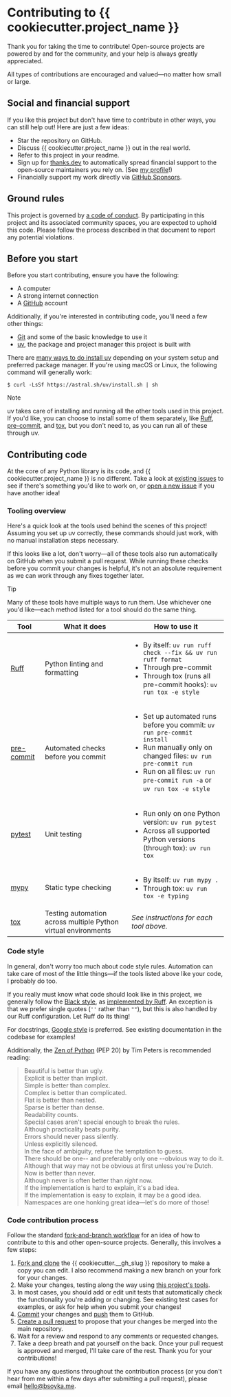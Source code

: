 # Contributing to {{ cookiecutter.project_name }}

Thank you for taking the time to contribute! Open-source projects are powered by and for
the community, and your help is always greatly appreciated.

All types of contributions are encouraged and valued—no matter how small or large.

## Social and financial support

If you like this project but don't have time to contribute in other ways, you can still
help out! Here are just a few ideas:

- Star the repository on GitHub.
- Discuss {{ cookiecutter.project_name }} out in the real world.
- Refer to this project in your readme.
- Sign up for [thanks.dev][thanks] to automatically spread financial support to the open-source maintainers you rely on. (See [my profile][thanks-me]!)
- Financially support my work directly via [GitHub Sponsors][sponsor].

## Ground rules

This project is governed by [a code of conduct][conduct]. By participating in this project and its associated community spaces, you are expected to uphold this code. Please follow the process described in that document to report any potential violations.

## Before you start

Before you start contributing, ensure you have the following:

- A computer
- A strong internet connection
- A [GitHub][github] account

Additionally, if you're interested in contributing code, you'll need a few other things:

- [Git][git] and some of the basic knowledge to use it
- [uv][uv], the package and project manager this project is built with

There are [many ways to do install uv][uv-install] depending on your system setup and preferred package manager. If you're using macOS or Linux, the following command will generally work:

```shell
$ curl -LsSf https://astral.sh/uv/install.sh | sh
```

> [!NOTE]
> uv takes care of installing and running all the other tools used in this project. If
> you'd like, you can choose to install some of them separately,
> like [Ruff][ruff], [pre-commit][pre-commit], and [tox][tox], but you don't need to, as you can run all of these through uv.

## Contributing code

At the core of any Python library is its code, and {{ cookiecutter.project_name }} is no
different. Take a look at [existing issues][issues] to see if there's something you'd like to work on, or [open a new issue][issues-new] if you have another idea!

### Tooling overview

Here's a quick look at the tools used behind the scenes of this project! Assuming you
set up uv correctly, these commands should just work, with no manual installation steps
necessary.

If this looks like a lot, don't worry—all of these tools also run automatically on
GitHub when you submit a pull request. While running these checks before you commit your
changes is helpful, it's not an absolute requirement as we can work through any fixes
together later.

> [!TIP]
> Many of these tools have multiple ways to run them. Use whichever one you'd like—each
> method listed for a tool should do the same thing.

| Tool                     | What it does                                                   | How to use it                                                                                                                                                                                                                              |
|--------------------------|----------------------------------------------------------------|--------------------------------------------------------------------------------------------------------------------------------------------------------------------------------------------------------------------------------------------|
| [Ruff][ruff]             | Python linting and formatting                                  | <ul><li>By itself: `uv run ruff check --fix && uv run ruff format`</li> <li>Through pre-commit</li> <li>Through tox (runs all pre-commit hooks): `uv run tox -e style`</li></ul>                                                           |
| [pre-commit][pre-commit] | Automated checks before you commit                             | <ul><li>Set up automated runs before you commit: `uv run pre-commit install`</li> <li>Run manually only on changed files: `uv run pre-commit run`</li> <li>Run on all files: `uv run pre-commit run -a` or `uv run tox -e style`</li></ul> |
| [pytest][pytest]         | Unit testing                                                   | <ul><li>Run only on one Python version: `uv run pytest`</li> <li>Across all supported Python versions (through tox): `uv run tox`</li></ul>                                                                                                |
| [mypy][mypy]             | Static type checking                                           | <ul><li>By itself: `uv run mypy .`</li> <li>Through tox: `uv run tox -e typing`</li></ul>                                                                                                                                                  |
| [tox][tox]               | Testing automation across multiple Python virtual environments | *See instructions for each tool above.*                                                                                                                                                                                                    |

### Code style

In general, don't worry too much about code style rules. Automation can take care of
most of the little things—if the tools listed above like your code, I probably do too.

If you really must know what code should look like in this project, we generally follow
the [Black style][black-style], as [implemented by Ruff][ruff-philosophy]. An exception is that we prefer single quotes (`''` rather than `""`), but this is also handled by our Ruff configuration. Let Ruff do its thing!

For docstrings, [Google style][google-docstrings] is preferred. See existing documentation in the codebase for examples!

Additionally, the [Zen of Python][pep-20] (PEP 20) by Tim Peters is recommended reading:
> Beautiful is better than ugly.  
> Explicit is better than implicit.  
> Simple is better than complex.  
> Complex is better than complicated.  
> Flat is better than nested.  
> Sparse is better than dense.  
> Readability counts.  
> Special cases aren't special enough to break the rules.  
> Although practicality beats purity.  
> Errors should never pass silently.  
> Unless explicitly silenced.  
> In the face of ambiguity, refuse the temptation to guess.  
> There should be one-- and preferably only one --obvious way to do it.  
> Although that way may not be obvious at first unless you're Dutch.  
> Now is better than never.  
> Although never is often better than *right* now.  
> If the implementation is hard to explain, it's a bad idea.  
> If the implementation is easy to explain, it may be a good idea.  
> Namespaces are one honking great idea—let's do more of those!

### Code contribution process

Follow the
standard [fork-and-branch workflow][fork-branch] for an idea of how to contribute to this and other open-source projects. Generally, this involves a few steps:

1. [Fork and clone][git-fork] the {{ cookiecutter.__gh_slug }} repository to make a copy you can edit. I also recommend making a new branch on your fork for your changes.
2. Make your changes, testing along the way
   using [this project's tools](#tooling-overview).
3. In most cases, you should add or edit unit tests that automatically check the
   functionality you're adding or changing. See existing test cases for examples, or ask
   for help when you submit your changes!
4. [Commit][git-commit] your changes and [push][git-push] them to GitHub.
5. [Create a pull request][git-pr] to propose that your changes be merged into the main repository.
6. Wait for a review and respond to any comments or requested changes.
7. Take a deep breath and pat yourself on the back. Once your pull request is approved
   and merged, I'll take care of the rest. Thank you for your contributions!

If you have any questions throughout the contribution process (or you don't hear from me
within a few days after submitting a pull request), please email hello@bsoyka.me.

[black-style]: https://black.readthedocs.io/en/stable/the_black_code_style/current_style.html
[conduct]: https://github.com/bsoyka/policy/blob/main/code-of-conduct.md
[fork-branch]: https://blog.scottlowe.org/2015/01/27/using-fork-branch-git-workflow/
[git]: https://git-scm.com/
[git-commit]: https://training.github.com/downloads/github-git-cheat-sheet/#make-changes
[git-fork]: https://docs.github.com/en/pull-requests/collaborating-with-pull-requests/working-with-forks/fork-a-repo
[git-pr]: https://docs.github.com/en/pull-requests/collaborating-with-pull-requests/proposing-changes-to-your-work-with-pull-requests/creating-a-pull-request
[git-push]: https://training.github.com/downloads/github-git-cheat-sheet/#synchronize-changes
[github]: https://github.com/
[google-docstrings]: https://sphinxcontrib-napoleon.readthedocs.io/en/latest/example_google.html
[mypy]: https://mypy-lang.org/
[pep-20]: https://peps.python.org/pep-0020/
[pre-commit]: https://pre-commit.com/
[pytest]: https://docs.pytest.org/en/stable/
[ruff]: https://docs.astral.sh/ruff/
[ruff-philosophy]: https://docs.astral.sh/ruff/formatter/#philosophy
[sponsor]: https://github.com/sponsors/bsoyka
[thanks]: https://thanks.dev/home
[thanks-me]: https://thanks.dev/u/gh/bsoyka
[tox]: https://tox.wiki/en/latest/index.html
[uv]: https://docs.astral.sh/uv/
[uv-install]: https://docs.astral.sh/uv/getting-started/installation/

[issues]: https://github.com/{{cookiecutter.__gh_slug}}/issues
[issues-new]: https://github.com/{{cookiecutter.__gh_slug}}/issues/new
